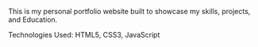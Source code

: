 This is my personal portfolio website built to showcase my skills, projects, and Education.

 Technologies Used:
HTML5,
CSS3, 
JavaScript
